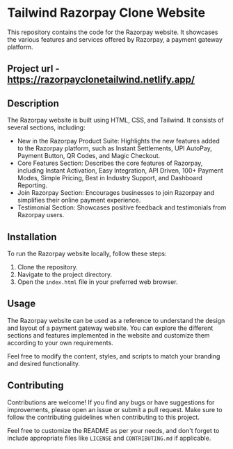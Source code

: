 # Tailwind Razorpay Clone Website

This repository contains the code for the Razorpay website. It showcases the various features and services offered by Razorpay, a payment gateway platform.

## Project url - https://razorpayclonetailwind.netlify.app/

## Description

The Razorpay website is built using HTML, CSS, and Tailwind. It consists of several sections, including:

- New in the Razorpay Product Suite: Highlights the new features added to the Razorpay platform, such as Instant Settlements, UPI AutoPay, Payment Button, QR Codes, and Magic Checkout.
- Core Features Section: Describes the core features of Razorpay, including Instant Activation, Easy Integration, API Driven, 100+ Payment Modes, Simple Pricing, Best in Industry Support, and Dashboard Reporting.
- Join Razorpay Section: Encourages businesses to join Razorpay and simplifies their online payment experience.
- Testimonial Section: Showcases positive feedback and testimonials from Razorpay users.

## Installation

To run the Razorpay website locally, follow these steps:

1. Clone the repository.
2. Navigate to the project directory.
3. Open the `index.html` file in your preferred web browser.

## Usage

The Razorpay website can be used as a reference to understand the design and layout of a payment gateway website. You can explore the different sections and features implemented in the website and customize them according to your own requirements.

Feel free to modify the content, styles, and scripts to match your branding and desired functionality.

## Contributing

Contributions are welcome! If you find any bugs or have suggestions for improvements, please open an issue or submit a pull request. Make sure to follow the contributing guidelines when contributing to this project.

Feel free to customize the README as per your needs, and don't forget to include appropriate files like `LICENSE` and `CONTRIBUTING.md` if applicable.
